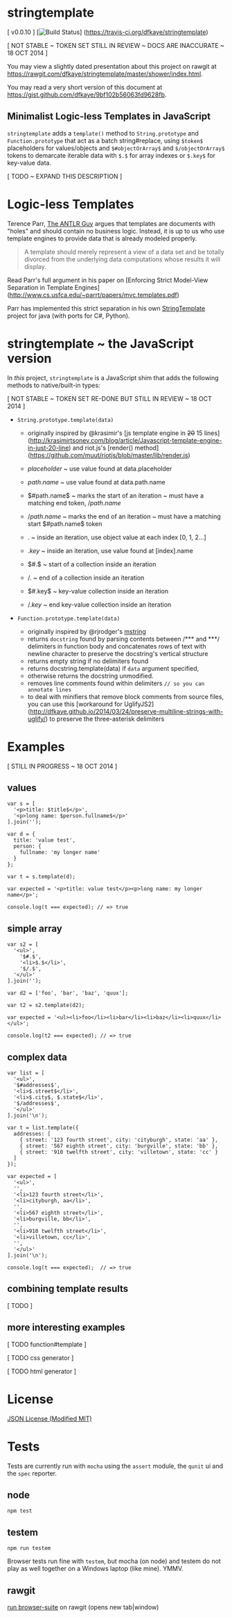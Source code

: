stringtemplate
==============

[ v0.0.10 ] [![Build Status](https://travis-ci.org/dfkaye/stringtemplate.png?branch=master)]
(https://travis-ci.org/dfkaye/stringtemplate)

[ NOT STABLE ~ TOKEN SET STILL IN REVIEW ~ DOCS ARE INACCURATE ~ 18 OCT 2014 ]

You may view a slightly dated presentation about this project on rawgit at 
<a href='https://rawgit.com/dfkaye/stringtemplate/master/shower/index.html'
  target='_blank'>https://rawgit.com/dfkaye/stringtemplate/master/shower/index.html</a>.

You may read a very short version of this document at 
<a href='https://gist.github.com/dfkaye/9bf102b56063fd9628fb'
  target='_blank'>https://gist.github.com/dfkaye/9bf102b56063fd9628fb</a>.
  
## Minimalist Logic-less Templates in JavaScript

`stringtemplate` adds a `template()` method to `String.prototype` and 
`Function.prototype` that act as a batch string#replace, using `$token$` 
placeholders for values/objects and `$#objectOrArray$` and `$/objectOrArray$` 
tokens to demarcate iterable data with `$.$` for array indexes or `$.key$` 
for key-value data. 

[ TODO ~ EXPAND THIS DESCRIPTION ]


# Logic-less Templates

Terence Parr, [The ANTLR Guy](https://twitter.com/the_antlr_guy) argues that 
templates are documents with "holes" and should contain no business logic. 
Instead, it is up to us who use template engines to provide data that is already 
modeled properly.

> A template should merely represent a view of a data set and be totally 
> divorced from the underlying data computations whose results it will display.

Read Parr's full argument in his paper on 
[Enforcing Strict Model-View Separation in Template Engines]
(http://www.cs.usfca.edu/~parrt/papers/mvc.templates.pdf)

Parr has implemented this strict separation in his own 
[StringTemplate](http://www.stringtemplate.org/) project for java (with ports 
for C#, Python).


# stringtemplate ~ the JavaScript version

In *this* project, `stringtemplate` is a JavaScript shim that adds the following 
methods to native/built-in types:

[ NOT STABLE ~ TOKEN SET RE-DONE BUT STILL IN REVIEW ~ 18 OCT 2014 ]

+ `String.prototype.template(data)`

  - originally inspired by @krasimir's 
      [js template engine in <del>20</del> 15 lines]
      (http://krasimirtsonev.com/blog/article/Javascript-template-engine-in-just-20-line)
    and riot.js's 
      [render() method]
      (https://github.com/muut/riotjs/blob/master/lib/render.js)
    
  - $placeholder$ ~ use value found at data.placeholder
  - $path.name$ ~ use value found at data.path.name
  - $#path.name$ ~ marks the start of an iteration ~ must have a matching end 
      token, $/path.name$
  - $/path.name$ ~ marks the end of an iteration ~ must have a matching start
      $#path.name$ token
  - $.$ ~ inside an iteration, use object value at each index [0, 1, 2...]
  - $.key$ ~ inside an iteration, use value found at [index].name
  - $#.$ ~ start of a collection inside an iteration
  - $/.$ ~ end of a collection inside an iteration
  - $#.key$ ~ key-value collection inside an iteration  
  - $/.key$ ~ end key-value collection inside an iteration
  
+ `Function.prototype.template(data)`

  - originally inspired by @rjrodger's 
      [mstring](https://github.com/rjrodger/mstring)
  - returns `docstring` found by parsing contents between /*** and ***/ 
    delimiters in function body and concatenates rows of text with newline 
    character to preserve the docstring's vertical structure
  - returns empty string if no delimiters found
  - returns docstring.template(data) if `data` argument specified, 
  - otherwise returns the docstring unmodified.   
  - removes line comments found within delimiters `// so you can annotate lines`
  - to deal with minifiers that remove block comments from source files, you can 
    use this [workaround for UglifyJS2]
    (http://dfkaye.github.io/2014/03/24/preserve-multiline-strings-with-uglify/) 
    to preserve the three-asterisk 
    delimiters

# Examples

[ STILL IN PROGRESS ~ 18 OCT 2014 ]

## values

    var s = [
      '<p>title: $title$</p>',
      '<p>long name: $person.fullname$</p>'
    ].join('');

    var d = {
      title: 'value test',
      person: {
        fullname: 'my longer name'
      }
    };

    var t = s.template(d);

    var expected = '<p>title: value test</p><p>long name: my longer name</p>';

    console.log(t === expected); // => true
    
## simple array

    var s2 = [
      '<ul>',
        '$#.$',
        '<li>$.$</li>',
        '$/.$',
      '</ul>'
    ].join('');

    var d2 = ['foo', 'bar', 'baz', 'quux'];

    var t2 = s2.template(d2);

    var expected = '<ul><li>foo</li><li>bar</li><li>baz</li><li>quux</li></ul>';

    console.log(t2 === expected); // => true
    
## complex data 

    var list = [
      '<ul>', 
      '$#addresses$', 
      '<li>$.street$</li>', 
      '<li>$.city$, $.state$</li>', 
      '$/addresses$', 
      '</ul>'
    ].join('\n');

    var t = list.template({ 
      addresses: [
        { street: '123 fourth street', city: 'cityburgh', state: 'aa' },
        { street: '567 eighth street', city: 'burgville', state: 'bb' },
        { street: '910 twelfth street', city: 'villetown', state: 'cc' }
      ]
    });
    
    var expected = [
      '<ul>',
      '',
      '<li>123 fourth street</li>',
      '<li>cityburgh, aa</li>',
      '',
      '<li>567 eighth street</li>',
      '<li>burgville, bb</li>',
      '',
      '<li>910 twelfth street</li>',
      '<li>villetown, cc</li>',
      '',
      '</ul>'
    ].join('\n');

    console.log(t === expected);  // => true
  
## combining template results

  [ TODO ]
  
## more interesting examples

  [ TODO function#template ]

  [ TODO css generator ]

  [ TODO html generator ]

# License

[JSON License (Modified MIT)](./JSON.license)

# Tests

Tests are currently run with `mocha` using the `assert` module, the `qunit` ui 
and the `spec` reporter.

## node

`npm test`
  
## testem

`npm run testem`

Browser tests run fine with `testem`, but mocha (on node) and testem do not play 
as well together on a Windows laptop (like mine).  YMMV.

## rawgit

<a href='https://rawgit.com/dfkaye/stringtemplate/master/test/mocha/browser-suite.html' 
   target='_blank'>run browser-suite</a> on rawgit (opens new tab|window)
